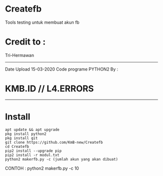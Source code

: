 # Createfb
Tools testing untuk membuat akun fb
# Credit to : 
Tri-Hermawan
____________________________________
Date Upload 15-03-2020 
Code programe PYTHON2
By :
# KMB.ID // L4.ERRORS
____________________________________
# Install
```
apt update && apt upgrade
pkg install python2
pkg install git
git clone https://github.com/KmB-new/Createfb
cd Createfb
pip2 install --upgrade pip
pip2 install -r modul.txt
python2 makerfb.py -c (jumlah akun yang akan dibuat) 
```
CONTOH : python2 makerfb.py -c 10

